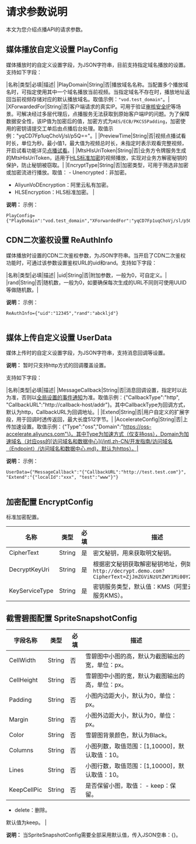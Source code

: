 # 请求参数说明

本文为您介绍点播API的请求参数。

## 媒体播放自定义设置 PlayConfig

媒体播放时的自定义设置字段，为JSON字符串，目前支持指定域名播放的设置。支持如下字段：

|名称|类型|必填|描述|
|PlayDomain|String|否|播放域名名称。当配置多个播放域名时，可指定使用其中一个域名播放当前视频。当指定域名不存在时，播放地址返回当前视频存储对应的默认播放域名。取值示例：`"vod.test_domain"`。|
|XForwardedFor|String|否|客户端请求的真实IP。可用于验证[审核安全IP](/intl.zh-CN/服务端API/媒体审核/审核设置/设置审核安全IP.md)等场景。可解决经过多层代理后，点播服务无法获取到原始客户端IP的问题。为了保障数据安全性，该IP值为加密后的值，加密方式为`AES/ECB/PKCS5Padding`，加密使用的密钥请提交工单后由点播后台处理。取值示例："yqCD7Fp1uqChoVj/sl/p5Q=="。|
|PreviewTime|String|否|视频点播试看时长，单位为秒。最小值1，最大值为视频总时长，未指定时表示观看完整视频，开启试看功能详见[点播试看](/intl.zh-CN/最佳实践/点播试看.md)。|
|MtsHlsUriToken|String|否|业务方令牌服务生成的MtsHlsUriToken，适用于[HLS标准加密](/intl.zh-CN/开发指南/视频安全/HLS标准加密.md)的视频播放，实现对业务方解密秘钥的保护，防止秘钥被窃取。|
|EncryptType|String|否|加密类型，可用于筛选非加密或加密流进行播放。取值： -   Unencrypted：非加密。
-   AliyunVoDEncryption：阿里云私有加密。
-   HLSEncryption：HLS标准加密。 |

**说明：** 示例：

```
PlayConfig={"PlayDomain":"vod.test_domain","XForwardedFor":"yqCD7Fp1uqChoVj/sl/p5Q==","PreviewTime":"20","MtsHlsUriToken":"yqCD7Fp1uqChoVjslp5Q"}		
```

## CDN二次鉴权设置 ReAuthInfo

媒体播放时设置的CDN二次鉴权参数，为JSON字符串。当开启了CDN二次鉴权功能时，可通过该参数设置鉴权URL的uid和rand。支持如下字段：

|名称|类型|必填|描述|
|uid|String|否|附加参数，一般为0，可自定义。|
|rand|String|否|随机数，一般为0，如要确保每次生成的URL不同则可使用UUID等做随机数。|

**说明：** 示例：

```
ReAuthInfo={"uid":"12345","rand":"abckljd"}
			
```

## 媒体上传自定义设置 UserData

媒体上传时的自定义设置字段，为JSON字符串，支持消息回调等设置。

**说明：** 暂时只支持http方式的回调覆盖设置。

支持如下字段：

|名称|类型|必填|描述|
|MessageCallback|String|否|消息回调设置，指定时以此为准，否则以[全局设置的事件通知](t1825968.md#)为准。取值示例：\{"CallbackType":"http", "CallbackURL":"http://callback-host/addr"\}。其中CallbackType为回调方式，默认为http，CallbackURL为回调地址。|
|Extend|String|否|用户自定义的扩展字段，用于回调时透传返回，最大长度512字节。|
|AccelerateConfig|String|否|上传加速设置。取值示例：\{"Type":"oss","Domain":"https://oss-accelerate.aliyuncs.com"\}。其中Type为加速方式（仅支持oss），Domain为加速域名（对应oss的[访问域名和数据中心](/intl.zh-CN/开发指南/访问域名（Endpoint）/访问域名和数据中心.md)，默认为https）。|

**说明：** 示例：

```
UserData={"MessageCallback":"{"CallbackURL":"http://test.test.com"}", "Extend":"{"localId":"xxx", "test":"www"}"}
			
```

## 加密配置 EncryptConfig

标准加密配置。

|名称|类型|必填|描述|
|--|--|--|--|
|CipherText|String|是|密文秘钥，用来获取明文秘钥。|
|DecryptKeyUri|String|是|根据密文秘钥获取解密秘钥地址，例如：`http://decrypt.demo.com?CipherText=ZjJmZGViNzUtZWY1Mi00Y2RlLTk3MTMt`|
|KeyServiceType|String|是|密钥服务类型，默认值：KMS（阿里云密钥管理服务KMS）。|

## 截雪碧图配置 SpriteSnapshotConfig

|字段名称|类型|必填|描述|
|----|--|--|--|
|CellWidth|String|否|雪碧图中小图的高，默认为截图输出的宽，单位：px。|
|CellHeight|String|否|雪碧图中小图的宽，默认为截图输出的高，单位：px。|
|Padding|String|否|小图内边距大小，默认为0，单位：px。|
|Margin|String|否|小图外边距大小，默认为0，单位：px。|
|Color|String|否|雪碧图背景颜色，默认为Black。|
|Columns|String|否|小图列数，取值范围：\[1,10000\]，默认取值：10。|
|Lines|String|否|小图行数，取值范围：\[1,10000\]，默认取值：10。|
|KeepCellPic|String|否|是否保留小图，取值： -   keep：保留。
-   delete：删除。

 默认值为keep。 |

**说明：** 当SpriteSnapshotConfig需要全部采用默认值，传入JSON空串：\{\}。

